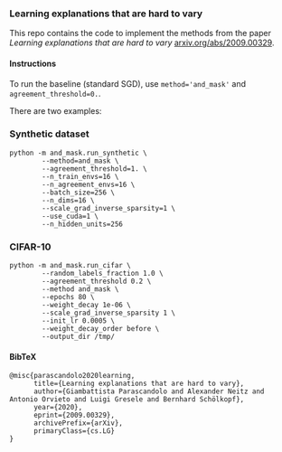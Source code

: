 ### Learning explanations that are hard to vary
This repo contains the code to implement the methods from the paper _Learning explanations that are hard to vary_ [arxiv.org/abs/2009.00329](https://arxiv.org/abs/2009.00329).

#### Instructions
To run the baseline (standard SGD), use `method='and_mask'` and `agreement_threshold=0.`.

There are two examples:
### Synthetic dataset

```
python -m and_mask.run_synthetic \
        --method=and_mask \
        --agreement_threshold=1. \
        --n_train_envs=16 \
        --n_agreement_envs=16 \
        --batch_size=256 \
        --n_dims=16 \
        --scale_grad_inverse_sparsity=1 \
        --use_cuda=1 \
        --n_hidden_units=256
```

### CIFAR-10

```
python -m and_mask.run_cifar \
        --random_labels_fraction 1.0 \
        --agreement_threshold 0.2 \
        --method and_mask \
        --epochs 80 \
        --weight_decay 1e-06 \
        --scale_grad_inverse_sparsity 1 \
        --init_lr 0.0005 \
        --weight_decay_order before \
        --output_dir /tmp/
```

#### BibTeX

```
@misc{parascandolo2020learning,
      title={Learning explanations that are hard to vary}, 
      author={Giambattista Parascandolo and Alexander Neitz and Antonio Orvieto and Luigi Gresele and Bernhard Schölkopf},
      year={2020},
      eprint={2009.00329},
      archivePrefix={arXiv},
      primaryClass={cs.LG}
}
```
